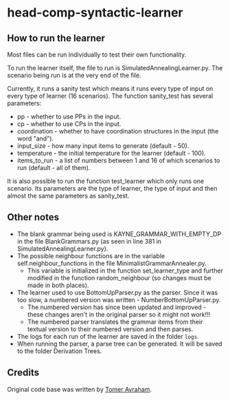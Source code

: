 # head-comp-syntactic-learner

## How to run the learner

Most files can be run individually to test their own functionality.

To run the learner itself, the file to run is SimulatedAnnealingLearner.py.
The scenario being run is at the very end of the file.

Currently, it runs a sanity test which means it runs every type of input on every type of learner (16 scenarios).
The function sanity_test has several parameters:
- pp - whether to use PPs in the input. 
- cp - whether to use CPs in the input. 
- coordination - whether to have coordination structures in the input (the word "and"). 
- input_size - how many input items to generate (default - 50). 
- temperature - the initial temperature for the learner (default - 100). 
- items_to_run - a list of numbers between 1 and 16 of which scenarios to run (default - all of them).

It is also possible to run the function test_learner which only runs one scenario.
Its parameters are the type of learner, the type of input and then almost the same parameters as sanity_test.

## Other notes

- The blank grammar being used is KAYNE_GRAMMAR_WITH_EMPTY_DP in the file BlankGrammars.py (as seen in line 381 in SimulatedAnnealingLearner.py). 
- The possible neighbour functions are in the variable self.neighbour_functions in the file MinimalistGrammarAnnealer.py. 
  - This variable is initialized in the function set_learner_type and further modified in the function random_neighbour (so changes must be made in both places). 
- The learner used to use BottomUpParser.py as the parser. Since it was too slow, a numbered version was written - NumberBottomUpParser.py. 
  - The numbered version has since been updated and improved - these changes aren't in the original parser so it might not work!!!
  - The numbered parser translates the grammar items from their textual version to their numbered version and then parses. 
- The logs for each run of the learner are saved in the folder `logs`. 
- When running the parser, a parse tree can be generated. It will be saved to the folder Derivation Trees.

## Credits
Original code base was written by [Tomer Avraham](tomerav@gmail.com).